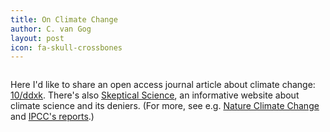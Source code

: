 ```yaml
---
title: On Climate Change
author: C. van Gog
layout: post
icon: fa-skull-crossbones
---
```

<span class="image left"><img src="{{ 'assets/images/elephants-4502268_1920.jpg' | relative_url }}" alt="" /></span>

<p>Here I'd like to share an open access journal article about climate change: <a href="https://doi.org/ddxk">10/ddxk</a>. There's also <a href="https://www.skepticalscience.com/">Skeptical Science</a>, an informative website about climate science and its deniers. (For more, see e.g. <a href="https://www.nature.com/nclimate/">Nature Climate Change</a> and <a href="https://www.ipcc.ch/reports/">IPCC's reports</a>.) </p>
